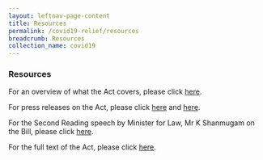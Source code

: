 ```yaml
---
layout: leftnav-page-content
title: Resources
permalink: /covid19-relief/resources
breadcrumb: Resources
collection_name: covid19
---
```

### Resources ###

For an overview of what the Act covers, please click [here](/files/Infographic-COVID-19Act-18Apr20.pdf).

For press releases on the Act, please click [here](https://www.mlaw.gov.sg/news/press-releases/temporary-relief-for-inability-to-perform-contractual-obligations-due-to-coronavirus-disease-2019-covid-19-situation) and [here](https://www.mlaw.gov.sg/news/press-releases/2020-04-20-COVID-19-Temporary-Measures-Act-Provisions-relating-to-Temporary-Reliefs-to-Commence-on-20-April-2020).
 
For the Second Reading speech by Minister for Law, Mr K Shanmugam on the Bill, please click [here](https://www.mlaw.gov.sg/news/parliamentary-speeches/second-reading-speech-by-minister-for-law-mr-k-shanmugam-on-the-covid-19-temporary-measures-bill).

For the full text of the Act, please click [here](https://sso.agc.gov.sg/Act/COVID19TMA2020).
